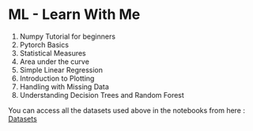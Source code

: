 # **ML - Learn With Me**

1. Numpy Tutorial for beginners
2. Pytorch Basics
3. Statistical Measures
4. Area under the curve
5. Simple Linear Regression
6. Introduction to Plotting
7. Handling with Missing Data
8. Understanding Decision Trees and Random Forest

You can access all the datasets used above in the notebooks from here : [Datasets](https://drive.google.com/drive/folders/1sV9kc7KQLcPsUNzOumfZv8njwiSpRWgT?usp=share_link)
